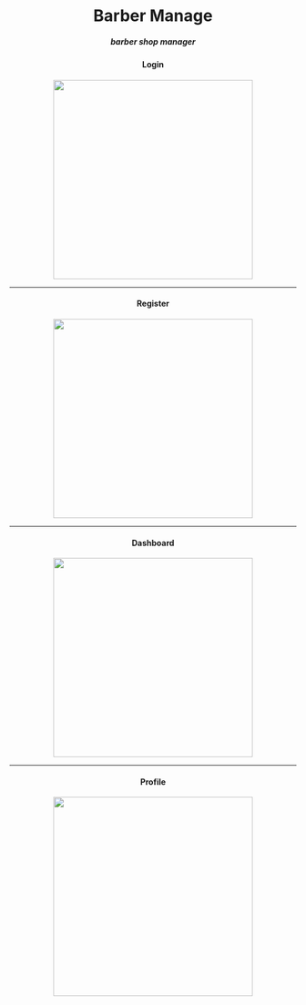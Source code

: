 
<h1 align='center'>Barber Manage</h1>
<h5 align='center'>barber shop manager</h5>



<h4 align='center'>Login</h4>
<p align="center">
<img height='350' src='https://user-images.githubusercontent.com/52014318/74376052-323adf00-4dc0-11ea-915c-6e5feedf7e6f.png' />
</p>
<hr/>
<h4 align='center'>Register</h4>
<p  align="center">
<img height='350' src='https://user-images.githubusercontent.com/52014318/74376363-b9885280-4dc0-11ea-90ea-cc8f0dbd1baa.png' />
</p>
<hr/>
<h4 align='center'>Dashboard</h4>
<p  align="center">
<img height='350' src='https://user-images.githubusercontent.com/52014318/74582526-db89fc80-4f9b-11ea-95d2-a9bb63b5af23.png' />
</p>
<hr/>
<h4 align='center'>Profile</h4>
<p  align="center">
<img height='350' src='https://user-images.githubusercontent.com/52014318/74582880-02e2c880-4fa0-11ea-8a43-b98a9d5edf84.png' />
</p>

